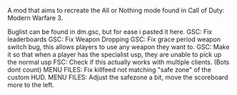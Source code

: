 A mod that aims to recreate the All or Nothing mode found in Call of Duty: Modern Warfare 3.

Buglist can be found in dm.gsc, but for ease i pasted it here.
GSC: Fix leaderboards
GSC: Fix Weapon Dropping
GSC: Fix grace period weapon switch bug, this allows players to use any weapon they want to.
GSC: Make it so that when a player has the specialist usp, they are unable to pick up the normal usp
FSC: Check if this actually works with multiple clients. (Bots dont count)
MENU FILES: Fix killfeed not matching "safe zone" of the custom HUD.
MENU FILES: Adjust the safezone a bit, move the scoreboard more to the left.
